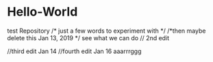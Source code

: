 # Hello-World
test Repository
/* just a few words to experiment with */
/*then maybe delete this 
Jan 13, 2019 */
see what we can do  // 2nd edit

//third edit Jan 14
//fourth edit Jan 16   aaarrrggg
